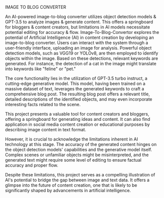 IMAGE TO BLOG CONVERTER

An AI-powered image-to-blog converter utilizes object detection models & GPT-3.5 to analyze images & generate content. This offers a springboard for bloggers & content creators, but limitations in AI models necessitate potential editing for accuracy & flow. Image-To-Blog-Convertor explores the potential of Artificial Intelligence (AI) in content creation by developing an image-to-blog converter. Users can interact with the system through a user-friendly interface, uploading an image for analysis. Powerful object detection models, such as VGG19 or YOLOv8, are then employed to identify objects within the image. Based on these detections, relevant keywords are generated. For instance, the detection of a cat in the image might translate into keywords like "feline" or "pet."

The core functionality lies in the utilization of GPT-3.5 turbo instruct, a cutting-edge generative model. This model, having been trained on a massive dataset of text, leverages the generated keywords to craft a comprehensive blog post. The resulting blog post offers a relevant title, detailed descriptions of the identified objects, and may even incorporate interesting facts related to the scene.

This project presents a valuable tool for content creators and bloggers, offering a springboard for generating ideas and content. It can also find application in social media content creation or educational purposes by describing image content in text format.

However, it is crucial to acknowledge the limitations inherent in AI technology at this stage. The accuracy of the generated content hinges on the object detection models' capabilities and the generative model itself. Complex scenes or unfamiliar objects might be misinterpreted, and the generated text might require some level of editing to ensure factual accuracy and proper flow.

Despite these limitations, this project serves as a compelling illustration of AI's potential to bridge the gap between image and text data. It offers a glimpse into the future of content creation, one that is likely to be significantly shaped by advancements in artificial intelligence.
